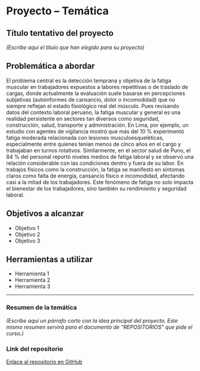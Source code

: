 # Proyecto – Temática

## Título tentativo del proyecto
*(Escribe aquí el título que han elegido para su proyecto)*

## Problemática a abordar
El problema central es la detección temprana y objetiva de la fatiga muscular en trabajadores expuestos a labores repetitivas o de traslado de cargas, donde actualmente la evaluación suele basarse en percepciones subjetivas (autoinformes de cansancio, dolor o incomodidad) que no siempre reflejan el estado fisiológico real del músculo. Pues revisando datos del contexto laboral peruano, la fatiga muscular y general es una realidad persistente en sectores tan diversos como seguridad, construcción, salud, transporte y administración. En Lima, por ejemplo, un estudio con agentes de vigilancia mostró que más del 10 % experimentó fatiga moderada relacionada con lesiones musculoesqueléticas, especialmente entre quienes tenían menos de cinco años en el cargo y trabajaban en turnos rotativos. Similarmente, en el sector salud de Puno, el 84 % del personal reportó niveles medios de fatiga laboral y se observó una relación considerable con las condiciones dentro y fuera de su labor. En trabajos físicos como la construcción, la fatiga se manifestó en síntomas claros como falta de energía, cansancio físico e incomodidad, afectando casi a la mitad de los trabajadores. 
Este fenómeno de fatiga no solo impacta el bienestar de los trabajadores, sino también su rendimiento y seguridad laboral. 

## Objetivos a alcanzar
- Objetivo 1  
- Objetivo 2  
- Objetivo 3  

## Herramientas a utilizar
- Herramienta 1  
- Herramienta 2  
- Herramienta 3  

---

### Resumen de la temática
*(Escribe aquí un párrafo corto con la idea principal del proyecto. Este mismo resumen servirá para el documento de “REPOSITORIOS” que pide el curso.)*

### Link del repositorio
[Enlace al repositorio en GitHub](https://github.com/usuario/GRUPO-XX-ISB-2025)  

